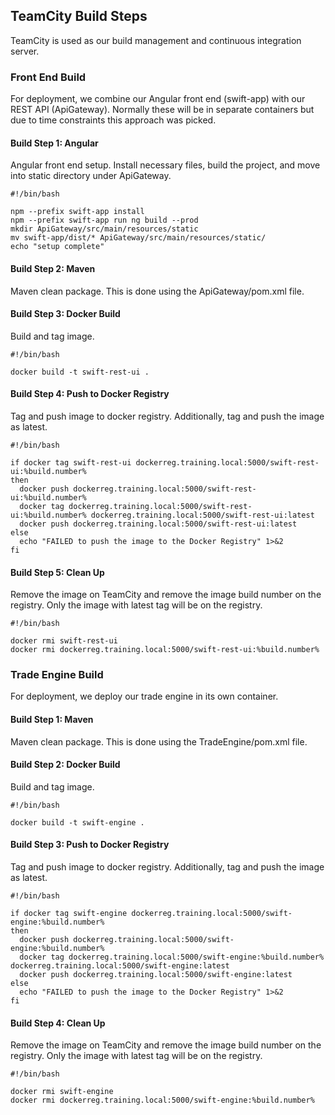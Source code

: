 ## TeamCity Build Steps

TeamCity is used as our build management and continuous integration server.

### Front End Build

For deployment, we combine our Angular front end (swift-app) with our REST API (ApiGateway). Normally these will be in separate containers but due to time constraints this approach was picked.

#### Build Step 1: Angular

Angular front end setup. Install necessary files, build the project, and move into static directory under ApiGateway.

```
#!/bin/bash

npm --prefix swift-app install 
npm --prefix swift-app run ng build --prod
mkdir ApiGateway/src/main/resources/static
mv swift-app/dist/* ApiGateway/src/main/resources/static/
echo "setup complete"
```

#### Build Step 2: Maven

Maven clean package. This is done using the ApiGateway/pom.xml file.

#### Build Step 3: Docker Build 

Build and tag image.

```
#!/bin/bash

docker build -t swift-rest-ui .
```

#### Build Step 4: Push to Docker Registry

Tag and push image to docker registry. Additionally, tag and push the image as latest. 

```
#!/bin/bash

if docker tag swift-rest-ui dockerreg.training.local:5000/swift-rest-ui:%build.number%
then
  docker push dockerreg.training.local:5000/swift-rest-ui:%build.number%
  docker tag dockerreg.training.local:5000/swift-rest-ui:%build.number% dockerreg.training.local:5000/swift-rest-ui:latest
  docker push dockerreg.training.local:5000/swift-rest-ui:latest
else
  echo "FAILED to push the image to the Docker Registry" 1>&2
fi
```

#### Build Step 5: Clean Up

Remove the image on TeamCity and remove the image build number on the registry. Only the image with latest tag will be on the registry.

```
#!/bin/bash

docker rmi swift-rest-ui
docker rmi dockerreg.training.local:5000/swift-rest-ui:%build.number%
```


### Trade Engine Build

For deployment, we deploy our trade engine in its own container.

#### Build Step 1: Maven

Maven clean package. This is done using the TradeEngine/pom.xml file.

#### Build Step 2: Docker Build 

Build and tag image.

```
#!/bin/bash

docker build -t swift-engine .
```

#### Build Step 3: Push to Docker Registry

Tag and push image to docker registry. Additionally, tag and push the image as latest. 

```
#!/bin/bash

if docker tag swift-engine dockerreg.training.local:5000/swift-engine:%build.number%
then
  docker push dockerreg.training.local:5000/swift-engine:%build.number%
  docker tag dockerreg.training.local:5000/swift-engine:%build.number% dockerreg.training.local:5000/swift-engine:latest
  docker push dockerreg.training.local:5000/swift-engine:latest
else
  echo "FAILED to push the image to the Docker Registry" 1>&2
fi
```

#### Build Step 4: Clean Up

Remove the image on TeamCity and remove the image build number on the registry. Only the image with latest tag will be on the registry.

```
#!/bin/bash

docker rmi swift-engine
docker rmi dockerreg.training.local:5000/swift-engine:%build.number%
```